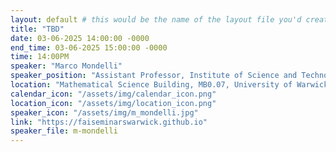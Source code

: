 ```yaml
---
layout: default # this would be the name of the layout file you'd create for events
title: "TBD"
date: 03-06-2025 14:00:00 -0000
end_time: 03-06-2025 15:00:00 -0000
time: 14:00PM
speaker: "Marco Mondelli"
speaker_position: "Assistant Professor, Institute of Science and Technology,  Austria"
location: "Mathematical Science Building, MB0.07, University of Warwick, Coventry, UK"
calendar_icon: "/assets/img/calendar_icon.png"
location_icon: "/assets/img/location_icon.png"
speaker_icon: "/assets/img/m_mondelli.jpg"
link: "https://faiseminarswarwick.github.io"
speaker_file: m-mondelli
---
```

